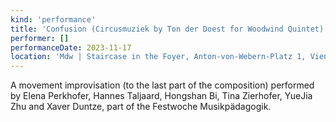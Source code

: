 ```yaml
---
kind: 'performance'
title: 'Confusion (Circusmuziek by Ton der Doest for Woodwind Quintet)'
performer: []
performanceDate: 2023-11-17
location: 'Mdw | Staircase in the Foyer, Anton-von-Webern-Platz 1, Vienna'
---
```

A movement improvisation (to the last part of the composition) performed by Elena Perkhofer, Hannes Taljaard, Hongshan Bi, Tina Zierhofer, YueJia Zhu and Xaver Duntze, part of the Festwoche Musikpädagogik.